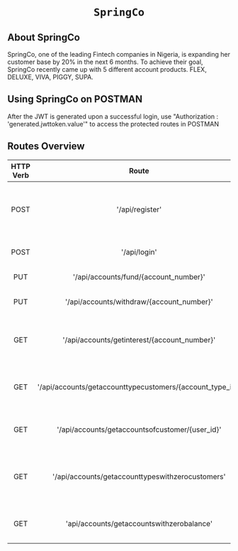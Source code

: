 <h1 align="center">
    
    SpringCo
</h1>



## About SpringCo

SpringCo, one of the leading Fintech companies in Nigeria, is expanding her customer base by 20% in the next 6 months.
To achieve their goal, SpringCo recently came up with 5 different account products.
FLEX, DELUXE, VIVA, PIGGY, SUPA. 

## Using SpringCo on POSTMAN
After the JWT is generated upon a successful login, use "Authorization : 'generated.jwttoken.value'" to access the protected routes in POSTMAN

## Routes Overview

| HTTP Verb    | Route          | Action | Used For    | Request | Expected Response/Action |
| :---:         |     :---:      |         :---: | :---: |  :---: | :---: |
| POST   | '/api/register'     | register action    | route to create a new user account   | {"first_name": "string", "first_name": "string", "email" : "string","password" : "string"} | {"status": true,"message": "User created successfully" |
| POST | '/api/login'      | login action     |route to login    |{"email" : "string","password" : "string"}    | Generates an JWT authentication token and call other endpoints   /api/accounts'     | create account action    | creates one account   |{"account_type": "number"} |{ "status": true, "message": "Account created successfully"} |
| PUT | '/api/accounts/fund/{account_number}'     | funds a account    | account funding   |{ "deposit_amount": "number"} | { "status": true, "message": "Account funded successfully"} |
| PUT | '/api/accounts/withdraw/{account_number}'     | withdraws from an account    | account withdrawal   | { "withdraw_amount": "number"} | { "status": true, "message": "Account withdrawn successfully"}|
| GET | '/api/accounts/getinterest/{account_number}' | gets accrued interest on account     |interest calculation    | None | {"status":true,"message":"Account accrued: 3499.3"}|
| GET   | '/api/accounts/getaccounttypecustomers/{account_type_id}'     | get customers under the account type    | get customers under the account type   | None    | [A list of customers]    |
| GET | '/api/accounts/getaccountsofcustomer/{user_id}' | get accounts of a customer     | get accounts of a customer    | None  | [A list of the customer's accounts]  |
| GET | '/api/accounts/getaccounttypeswithzerocustomers' | get account types with zero customers | retrieves any account type thats has no customers    | None  | [A list of the account types with no customers]  |
| GET | 'api/accounts/getaccountswithzerobalance' | gets accounts with zero balance    | retrieves accounts with zero balance   | None  | [A list of the accounts with zero balance]  |

